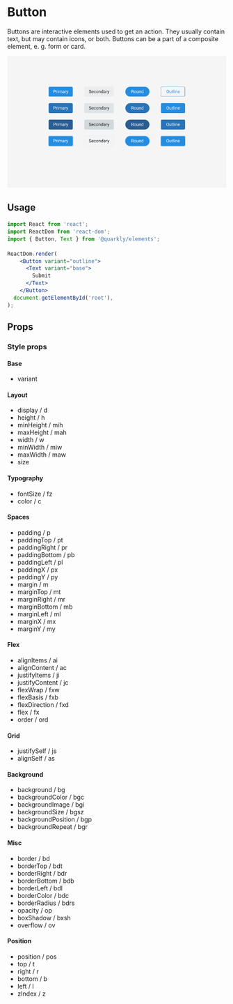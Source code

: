 # Button

Buttons are interactive elements used to get an action. They usually contain text, but may contain icons, or both. Buttons can be a part of a composite element, e. g. form or card.

<img alt="button " src="src/button.png" width="800px">

## Usage

```jsx
import React from 'react';
import ReactDom from 'react-dom';
import { Button, Text } from '@quarkly/elements';

ReactDom.render(
    <Button variant="outline">
      <Text variant="base">
        Submit
      </Text>
    </Button>
  document.getElementById('root'),
);
```

## Props

### Style props

#### Base

- variant

#### Layout

- display / d
- height / h
- minHeight / mih
- maxHeight / mah
- width / w
- minWidth / miw
- maxWidth / maw
- size

#### Typography

- fontSize / fz
- color / c

#### Spaces

- padding / p
- paddingTop / pt
- paddingRight / pr
- paddingBottom / pb
- paddingLeft / pl
- paddingX / px
- paddingY / py
- margin / m
- marginTop / mt
- marginRight / mr
- marginBottom / mb
- marginLeft / ml
- marginX / mx
- marginY / my

#### Flex

- alignItems / ai
- alignContent / ac
- justifyItems / ji
- justifyContent / jc
- flexWrap / fxw
- flexBasis / fxb
- flexDirection / fxd
- flex / fx
- order / ord

#### Grid

- justifySelf / js
- alignSelf / as

#### Background

- background / bg
- backgroundColor / bgc
- backgroundImage / bgi
- backgroundSize / bgsz
- backgroundPosition / bgp
- backgroundRepeat / bgr

#### Misc

- border / bd
- borderTop / bdt
- borderRight / bdr
- borderBottom / bdb
- borderLeft / bdl
- borderColor / bdc
- borderRadius / bdrs
- opacity / op
- boxShadow / bxsh
- overflow / ov

#### Position

- position / pos
- top / t
- right / r
- bottom / b
- left / l
- zIndex / z
